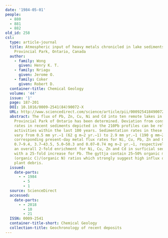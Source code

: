 ```yaml
---
date: '1984-05-01'
people:
  - 880
  - 881
  - 882
old_id: 258
csl:
  type: article-journal
  title: Atmospheric input of heavy metals chronicled in lake sediments of the Algonquin
    Provincial Park, Ontario, Canada
  author:
    - family: Wong
      given: Henry K. T.
    - family: Nriagu
      given: Jerome O.
    - family: Coker
      given: Robert D.
  container-title: Chemical Geology
  volume: '44'
  issue: '1'
  page: 187-201
  DOI: 10.1016/0009-2541(84)90072-X
  URL: http://www.sciencedirect.com/science/article/pii/000925418490072X
  abstract: The flux of Pb, Zn, Cu, Ni and Cd into ten remote lakes in the Algonquin
    Provincial Park of Ontario has been determined. Deviation from constant sedimentation
    rates in recent sediments depicted in the 210Pb profiles can be related to human
    activities within the last 100 years. Sedimentation rates in these softwater lakes
    vary from 0.5 mm yr.−1 (62 g m−2 yr.−1) to 2.9 mm yr.−1 (190 g mm−2 yr.−1). The
    corresponding present-day metal flux rates for Ni, Cu, Pb, Zn and Cd are 0.6–8.4,
    0.7–9.4, 3.7–43.5, 5.0–50.3 and 0.07–0.74 mg m−2 yr.−1, respectively. There is
    an overall 2-fold enrichment for Ni, Cu, Zn and Cd in surficial sediments together
    with a 25-fold increase for Pb. The gyttja contain 25–50% organic matter with
    (organic C)/(organic N) ratios which strongly suggest high influx of allochthonous
    plant debris.
  issued:
    date-parts:
      - - 1984
        - 5
        - 1
  source: ScienceDirect
  accessed:
    date-parts:
      - - 2018
        - 10
        - 21
  ISSN: 0009-2541
  container-title-short: Chemical Geology
  collection-title: Geochronology of recent deposits
---
```

